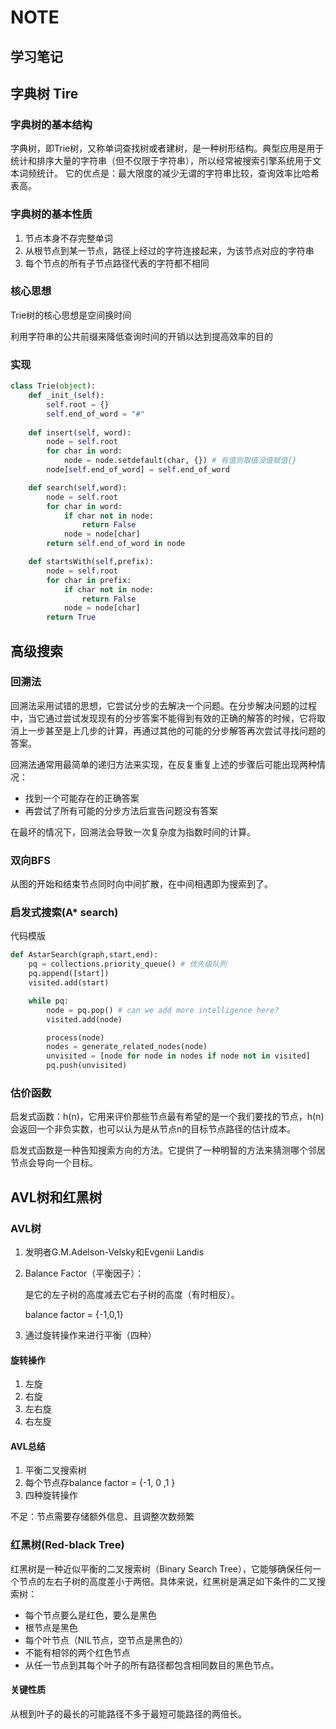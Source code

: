 # NOTE

## 学习笔记

## 字典树 Tire

### 字典树的基本结构

字典树，即Trie树，又称单词查找树或者建树，是一种树形结构。典型应用是用于统计和排序大量的字符串（但不仅限于字符串），所以经常被搜索引擎系统用于文本词频统计。
它的优点是：最大限度的减少无谓的字符串比较，查询效率比哈希表高。

### 字典树的基本性质

1. 节点本身不存完整单词
2. 从根节点到某一节点，路径上经过的字符连接起来，为该节点对应的字符串
3. 每个节点的所有子节点路径代表的字符都不相同

### 核心思想

Trie树的核心思想是空间换时间

利用字符串的公共前缀来降低查询时间的开销以达到提高效率的目的

### 实现

```python
class Trie(object):
	def _init_(self):
		self.root = {}
		self.end_of_word = "#"
	
	def insert(self, word):
		node = self.root
		for char in word:
			node = node.setdefault(char, {}) # 有值则取值没值赋值{}
		node[self.end_of_word] = self.end_of_word

	def search(self,word):
		node = self.root
		for char in word:
			if char not in node:
				return False
			node = node[char]
		return self.end_of_word in node

	def startsWith(self,prefix):
		node = self.root
		for char in prefix:
			if char not in node:
				return False
			node = node[char]
		return True
```

## 高级搜索

### 回溯法

回溯法采用试错的思想，它尝试分步的去解决一个问题。在分步解决问题的过程中，当它通过尝试发现现有的分步答案不能得到有效的正确的解答的时候，它将取消上一步甚至是上几步的计算，再通过其他的可能的分步解答再次尝试寻找问题的答案。

回溯法通常用最简单的递归方法来实现，在反复重复上述的步骤后可能出现两种情况：

- 找到一个可能存在的正确答案
- 再尝试了所有可能的分步方法后宣告问题没有答案

在最坏的情况下，回溯法会导致一次复杂度为指数时间的计算。

### 双向BFS

从图的开始和结束节点同时向中间扩散，在中间相遇即为搜索到了。

### 启发式搜索(A* search)

代码模版

```python
def AstarSearch(graph,start,end):
	pq = collections.priority_queue() # 优先级队列
	pq.append([start])
	visited.add(start)

	while pq:
		node = pq.pop() # can we add more intelligence here?
		visited.add(node)

		process(node)
		nodes = generate_related_nodes(node)
		unvisited = [node for node in nodes if node not in visited]
		pq.push(unvisited)
```

### 估价函数

启发式函数：h(n)，它用来评价那些节点最有希望的是一个我们要找的节点，h(n)会返回一个非负实数，也可以认为是从节点n的目标节点路径的估计成本。

启发式函数是一种告知搜索方向的方法。它提供了一种明智的方法来猜测哪个邻居节点会导向一个目标。

## AVL树和红黑树

### AVL树

1. 发明者G.M.Adelson-Velsky和Evgenii Landis
2. Balance Factor（平衡因子）：

    是它的左子树的高度减去它右子树的高度（有时相反）。

    balance factor = {-1,0,1}
3. 通过旋转操作来进行平衡（四种）

#### 旋转操作

1. 左旋
2. 右旋
3. 左右旋
4. 右左旋

#### AVL总结

1. 平衡二叉搜索树
2. 每个节点存balance factor = {-1, 0 ,1 }
3. 四种旋转操作

不足：节点需要存储额外信息、且调整次数频繁

### 红黑树(Red-black Tree)

红黑树是一种近似平衡的二叉搜索树（Binary Search Tree），它能够确保任何一个节点的左右子树的高度差小于两倍。具体来说，红黑树是满足如下条件的二叉搜索树：

- 每个节点要么是红色，要么是黑色
- 根节点是黑色
- 每个叶节点（NIL节点，空节点是黑色的）
- 不能有相邻的两个红色节点
- 从任一节点到其每个叶子的所有路径都包含相同数目的黑色节点。

#### 关键性质

从根到叶子的最长的可能路径不多于最短可能路径的两倍长。